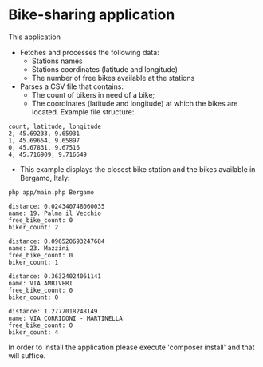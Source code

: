 # Bike-sharing application
This application
* Fetches and processes the following data:
  * Stations names
  * Stations coordinates (latitude and longitude)
  * The number of free bikes available at the stations
* Parses a CSV file that contains:
  * The count of bikers in need of a bike;
  * The coordinates (latitude and longitude) at which the bikes are located.  Example file structure:
```
count, latitude, longitude
2, 45.69233, 9.65931
1, 45.69654, 9.65897
0, 45.67831, 9.67516
4, 45.716909, 9.716649
```
* This example displays the closest bike station and the bikes available in Bergamo, Italy:
```
php app/main.php Bergamo

distance: 0.024340748060035
name: 19. Palma il Vecchio
free_bike_count: 0
biker_count: 2

distance: 0.096520693247684
name: 23. Mazzini
free_bike_count: 0
biker_count: 1

distance: 0.36324024061141
name: VIA AMBIVERI
free_bike_count: 0
biker_count: 0

distance: 1.2777018248149
name: VIA CORRIDONI - MARTINELLA
free_bike_count: 0
biker_count: 4
```
In order to install the application please execute 'composer install' and that will suffice.
 
